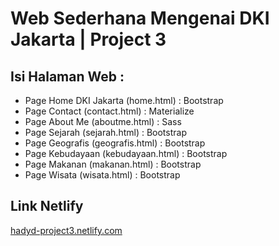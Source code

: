 # Web Sederhana Mengenai DKI Jakarta | Project 3

## Isi Halaman Web :

* Page Home DKI Jakarta (home.html) : Bootstrap
* Page Contact (contact.html) : Materialize
* Page About Me (aboutme.html) : Sass
* Page Sejarah (sejarah.html) : Bootstrap
* Page Geografis (geografis.html) : Bootstrap
* Page Kebudayaan (kebudayaan.html) : Bootstrap
* Page Makanan (makanan.html) : Bootstrap
* Page Wisata (wisata.html) : Bootstrap


## Link Netlify 
[hadyd-project3.netlify.com](https://hadyd-project3.netlify.com/)